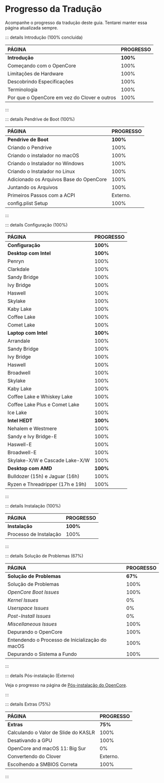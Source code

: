 # Progresso da Tradução

Acompanhe o progresso da tradução deste guia. Tentarei manter essa página atualizada sempre.

::: details Introdução (100% concluída)

| PÁGINA | PROGRESSO |
| :----- | :-------- |
| **Introdução** | **100%** |
| Começando com o OpenCore | 100% |
| Limitações de Hardware | 100% |
| Descobrindo Especificações | 100% |
| Terminologia | 100% |
| Por que o OpenCore em vez do Clover e outros | 100% |

:::

::: details Pendrive de Boot (100%)

| PÁGINA | PROGRESSO |
| :----- | :-------- |
| **Pendrive de Boot** | **100%** |
| Criando o Pendrive | 100% |
| Criando o instalador no macOS | 100% |
| Criando o Instalador no Windows | 100% |
| Criando o Instalador no Linux | 100% |
| Adicionado os Arquivos Base do OpenCore | 100% |
| Juntando os Arquivos | 100% |
| Primeiros Passos com a ACPI | Externo. |
| config.plist Setup | 100% |

:::

::: details Configuração (100%)

| PÁGINA | PROGRESSO |
| :----- | :-------- |
| **Configuração** | **100%** |
| **Desktop com Intel** | **100%** |
| Penryn | 100% |
| Clarkdale | 100% |
| Sandy Bridge | 100% |
| Ivy Bridge | 100% |
| Haswell | 100% |
| Skylake | 100% |
| Kaby Lake | 100% |
| Coffee Lake | 100% |
| Comet Lake | 100% |
| **Laptop com Intel** | **100%** |
| Arrandale | 100% |
| Sandy Bridge | 100% |
| Ivy Bridge | 100% |
| Haswell | 100% |
| Broadwell | 100% |
| Skylake | 100% |
| Kaby Lake | 100% |
| Coffee Lake e Whiskey Lake | 100% |
| Coffee Lake Plus e Comet Lake | 100% |
| Ice Lake | 100% |
| **Intel HEDT** | **100%** |
| Nehalem e Westmere | 100% |
| Sandy e Ivy Bridge-E | 100% |
| Haswell-E | 100% |
| Broadwell-E | 100% |
| Skylake-X/W e Cascade Lake-X/W | 100% |
| **Desktop com AMD** | **100%** |
| Bulldozer (15h) e Jaguar (16h) | 100% |
| Ryzen e Threadripper (17h e 19h) | 100% |

:::

::: details Instalação (100%)

| PÁGINA | PROGRESSO |
| :----- | :-------- |
| **Instalação** | **100%** |
| Processo de Instalação | 100% |

:::

::: details Solução de Problemas (67%)

| PÁGINA | PROGRESSO |
| :----- | :-------- |
| **Solução de Problemas** | **67%** |
| Solução de Problemas | 100% |
| *OpenCore Boot Issues* | 100% |
| *Kernel Issues* | 0% |
| *Userspace Issues* | 0% |
| *Post-Install Issues* | 0% |
| *Miscellaneous Issues* | 100% |
| Depurando o OpenCore | 100% |
| Entendendo o Processo de Inicialização do macOS | 100% |
| Depurando o Sistema a Fundo | 100% |

:::

::: details Pós-instalação (Externo)

Veja o progresso na página de [Pós-instalação do OpenCore](https://deomkds.github.io/OpenCore-Post-Install/).

:::

::: details Extras (75%)

| PÁGINA | PROGRESSO |
| :----- | :-------- |
| **Extras** | **75%** |
| Calculando o Valor de Slide do KASLR | 100% |
| Desativando a GPU | 100% |
| OpenCore and macOS 11: Big Sur | 0% |
| Convertendo do Clover | Externo. |
| Escolhendo a SMBIOS Correta | 100% |

:::

